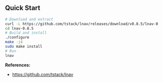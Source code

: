 ## Quick Start 

```sh
# Download and extract
curl -L https://github.com/tstack/lnav/releases/download/v0.8.5/lnav-0.8.5.tar.gz | tar xz
cd lnav-0.8.5
# Build and install
./configure
make -j4
sudo make install
# Run
lnav
```

**References:**

* https://github.com/tstack/lnav
